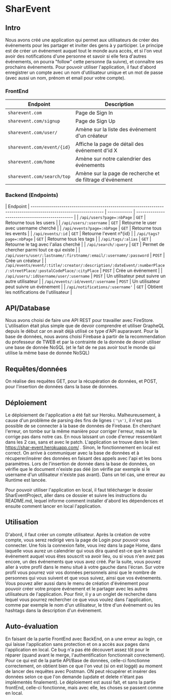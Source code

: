 # SharEvent

## Intro
Nous avons créé une application qui permet aux utilisateurs de créer des événements pour les partager et inviter des gens à y participer. Le principe est de créer un événement auquel tout le monde aura accès, et si l'on veut avoir des notifications d'une personne et savoir si elle fera d'autres événements, on pourra "follow" cette personne (la suivre), et connaître ses prochains événements.
Pour pouvoir utiliser l'application, il faut d'abord enregistrer un compte avec un nom d'utilisateur unique et un mot de passe (avec aussi un nom, prénom et email pour votre compte).

### FrontEnd

| Endpoint                      		| Description 												|
| ------------------------------------- | --------------------------------------------------------- |
| `sharevent.com`        				| Page de Sign In 											|
| `sharevent.com/signup`        		| Page de Sign Up 											|
| `sharevent.com/user/`         		| Amène sur la liste des événement d'un créateur 			|
| `sharevent.com/event/{id}`    		| Affiche la page de détail des événement d'id X	 		|
| `sharevent.com/home`          		| Amène sur notre calendrier des événements 				|
| `sharevent.com/search/top`    		| Amène sur la page de recherche et de filtrage d'événement |

### Backend (Endpoints)

| Endpoint
| ----------------------------------------------------------------------------------------------------------------- | ------------ | ----------------------------------------------- |
| `/api/users?page=:nbPage` 	       | `GET`        | Retourne tous les users                     	 |
| `/api/users/:username`              	| `GET`        | Retourne le user avec username cherché        	 |
| `/api/events?page=:nbPage`          	| `GET`        | Retourne tous les events                    	 |
| `/api/events/:id`             		| `GET`        | Retourne l'event n°{id}                     	 |
| `/api/tags?page=:nbPage`          	| `GET`        | Retourne tous les tags                      	 |
| `/api/tags/:alias`              		| `GET`        | Retourne le tag avec l'alias cherché          	 |
| `/api/search/:query`        			| `GET`        | Permet de chercher parmi tout ce qui existe 	 |
| `/api/users/user/:lastname/:firstname/:email/:username/:password`       											| `POST`       | Crée un créateur 							 	 |
| `/api/events/event/:title/:creator/:description/:dateEvent/:numberPlace/:streetPlace/:postalCodePlace/:cityPlace`	| `POST`       | Crée un événement 						     	 |
| `/api/users/:idUsername/user/:username`    																		| `POST`       | Un utilisateur peut suivre un autre utilisateur |
| `/api/events/:id/event/:username`    																				| `POST`       | Un utilisateur peut suivre un événement 	 	 |
| `/api/notifications/:username'`    																				| `GET`        | Obtient les notifications de l'utilisateur	 	 |
## API/Database
Nous avons choisi de faire une API REST pour travailler avec FireStore. L'utilisation était plus simple que de devoir comprendre et utiliser GrapheQL depuis le début car on avait déjà utilisé ce type d'API auparavant. 
Pour la base de données, nous avons choisi Firebase à partir de la recommendation du professeur de TWEB et par la contrainte de la donnée de devoir utiliser une base de donnée NoSQL (et le fait de ne pas avoir tout le monde qui utilise la même base de donnée NoSQL)

## Requêtes/données
On réalise des requêtes GET, pour la récupération de données, et POST, pour l'insertion de données dans la base de données.

## Déploiement
Le déploiement de l'application a été fait sur Heroku. Malheureusement, à cause d'un problème de parsing des fins de lignes `('\n')`, il n'est pas possible de se connecter à la base de données de Firebase. En cherchant l'erreur, on tombe sur la même manière pour corriger l'erreur, mais ne la corrige pas dans notre cas. En nous laissant un code d'erreur ressemblant dans les 2 cas, sans et avec le patch. L'application se trouve dans le lien: https://shar-event.herokuapp.com/ .
Sinon, le fonctionnement en local est correct. On arrive à communiquer avec la base de données et à récuperer/insérer des données en faisant des appels avec l'api et les bons paramètres. Lors de l'insertion de donnée dans la base de données, on vérifie que le document n'existe pas déé (on vérifie par exemple si le username d'un utilisateur n'existe pas avant). Dans un tel cas, une erreur au Runtime est lancée.

Pour pouvoir utiliser l'application en local, il faut télécharger le dossier SharEventProject, aller dans ce dossier et suivre les instructions du README.md, lequel informe comment installer d'abord les dépendences et ensuite comment lancer en local l'application.

## Utilisation
D'abord, il faut créer un compte utilisateur. Après la création de votre compte, vous serez redirigé vers la page de Login pour pouvoir vous connecter.
Une fois la connexion faite, vous irez dans la page Home, dans laquelle vous aurez un calendrier qui vous dira quand est-ce que le suivant événement auquel vous êtes souscrit va avoir lieu, ou si vous n'en avez pas encore, un des événements que vous avez créé.
Par la suite, vous pouvez aller à votre profil dans le menu situé à votre gauche dans l'écran. Sur votre profil vous pourrez voir vos données personnels ainsi que le nombre de personnes qui vous suivent et que vous suivez, ainsi que vos événements.
Vous pouvez aller aussi dans le menu de création d'événement pour pouvoir créer votre propre événement et le partager avec les autres utilisateurs de l'application.
Pour finir, il y a un onglet de recherche dans lequel vous pourrez rechercher ce que vous voulez dans l'application, comme par exemple le nom d'un utilisateur, le titre d'un événement ou les hashtags dans la description d'un événement.

## Auto-évaluation
En faisant de la partie FrontEnd avec BackEnd, on a une erreur au login, ce qui laisse l'application sans protection et on a accès aux pages dans l'application en local. Ce bug n'a pas été découvert assez tôt pour le réparer (quand avant le merge, l'authentification fonctionnait correctement).
Pour ce qui est de la partie API/Base de données, celle-ci fonctionne correctement, on obtient bien ce que l'on veut (si on est loggé) au moment de lancer des requêtes avec Postman. ON peut récupérer et insérer des données selon ce que l'on demande (update et delete n'étant pas implémentés finalement).
Le déploiement est aussi fait, et sans la partie frontEnd, celle-ci fonctionne, mais avec elle, les choses se passent comme en local.
